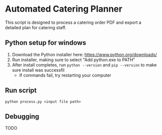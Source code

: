 # Automated Catering Planner
This script is designed to process a catering order PDF and export a detailed plan for catering staff.

## Python setup for windows
1. Download the Python installer here: https://www.python.org/downloads/
2. Run installer, making sure to select "Add python.exe to PATH"
3. After install completes, run `python --version` and `pip --version` to make sure install was successfil
    * If commands fail, try restarting your computer

## Run script
`python process.py <input file path>`

## Debugging
TODO